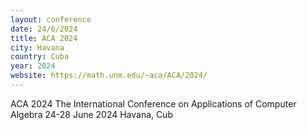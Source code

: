```yaml
---
layout: conference
date: 24/6/2024
title: ACA 2024
city: Havana
country: Cuba
year: 2024
website: https://math.unm.edu/~aca/ACA/2024/
---
```



ACA 2024
The International Conference on Applications of Computer Algebra
24-28 June 2024
Havana, Cub